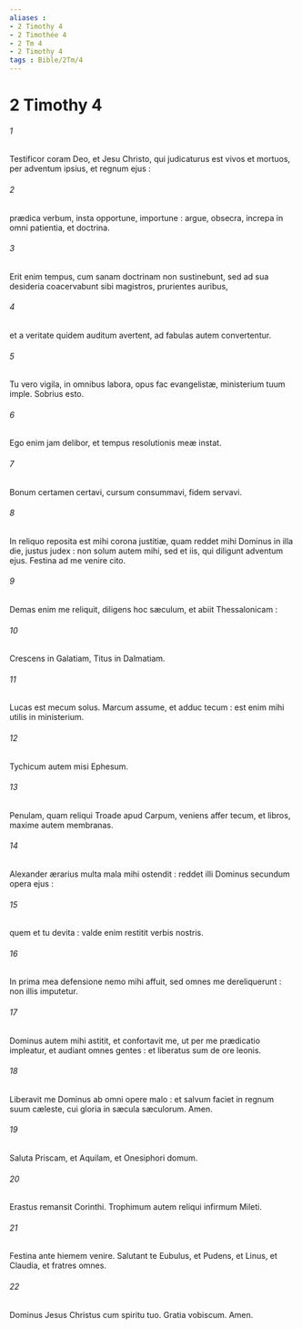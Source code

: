 ```yaml
---
aliases : 
- 2 Timothy 4
- 2 Timothée 4
- 2 Tm 4
- 2 Timothy 4
tags : Bible/2Tm/4
---
```


# 2 Timothy 4

###### 1
Testificor coram Deo, et Jesu Christo, qui judicaturus est vivos et mortuos, per adventum ipsius, et regnum ejus :
###### 2
prædica verbum, insta opportune, importune : argue, obsecra, increpa in omni patientia, et doctrina.
###### 3
Erit enim tempus, cum sanam doctrinam non sustinebunt, sed ad sua desideria coacervabunt sibi magistros, prurientes auribus,
###### 4
et a veritate quidem auditum avertent, ad fabulas autem convertentur.
###### 5
Tu vero vigila, in omnibus labora, opus fac evangelistæ, ministerium tuum imple. Sobrius esto.
###### 6
Ego enim jam delibor, et tempus resolutionis meæ instat.
###### 7
Bonum certamen certavi, cursum consummavi, fidem servavi.
###### 8
In reliquo reposita est mihi corona justitiæ, quam reddet mihi Dominus in illa die, justus judex : non solum autem mihi, sed et iis, qui diligunt adventum ejus. Festina ad me venire cito.
###### 9
Demas enim me reliquit, diligens hoc sæculum, et abiit Thessalonicam :
###### 10
Crescens in Galatiam, Titus in Dalmatiam.
###### 11
Lucas est mecum solus. Marcum assume, et adduc tecum : est enim mihi utilis in ministerium.
###### 12
Tychicum autem misi Ephesum.
###### 13
Penulam, quam reliqui Troade apud Carpum, veniens affer tecum, et libros, maxime autem membranas.
###### 14
Alexander ærarius multa mala mihi ostendit : reddet illi Dominus secundum opera ejus :
###### 15
quem et tu devita : valde enim restitit verbis nostris.
###### 16
In prima mea defensione nemo mihi affuit, sed omnes me dereliquerunt : non illis imputetur.
###### 17
Dominus autem mihi astitit, et confortavit me, ut per me prædicatio impleatur, et audiant omnes gentes : et liberatus sum de ore leonis.
###### 18
Liberavit me Dominus ab omni opere malo : et salvum faciet in regnum suum cæleste, cui gloria in sæcula sæculorum. Amen.
###### 19
Saluta Priscam, et Aquilam, et Onesiphori domum.
###### 20
Erastus remansit Corinthi. Trophimum autem reliqui infirmum Mileti.
###### 21
Festina ante hiemem venire. Salutant te Eubulus, et Pudens, et Linus, et Claudia, et fratres omnes.
###### 22
Dominus Jesus Christus cum spiritu tuo. Gratia vobiscum. Amen.

